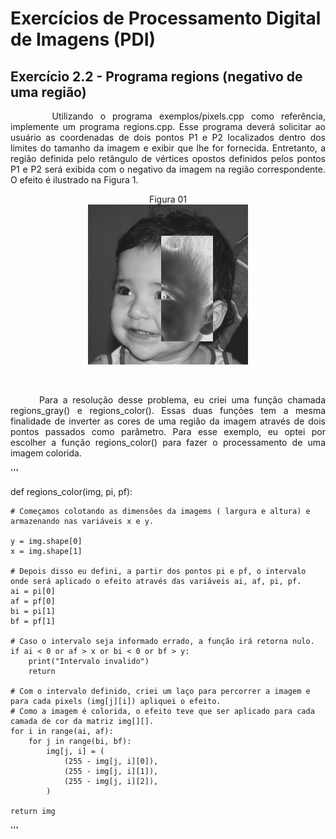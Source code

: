 # Exercícios de Processamento Digital de Imagens (PDI)

## Exercício 2.2 - Programa regions (negativo de uma região)

<p align = "Justify">&nbsp &nbsp &nbsp Utilizando o programa exemplos/pixels.cpp como referência, implemente um programa regions.cpp. Esse programa deverá solicitar ao usuário as coordenadas de dois pontos P1 e P2 localizados dentro dos limites do tamanho da imagem e exibir que lhe for fornecida. Entretanto, a região definida pelo retângulo de vértices opostos definidos pelos pontos P1 e P2 será exibida com o negativo da imagem na região correspondente. O efeito é ilustrado na Figura 1.
</p>
<p align = "CENTER">Figura 01 </br> <img src="/README_FILES/Imagens_geral/Exemplo 2.2.png"></p>

</br>

<p align = "Justify">&nbsp &nbsp &nbsp Para a resolução desse problema, eu criei uma função chamada regions_gray() e regions_color(). Essas duas funções tem a mesma finalidade de inverter as cores de uma região da imagem através de dois pontos passados como parâmetro. Para esse exemplo, eu optei por escolher a função regions_color() para fazer o processamento de uma imagem colorida. 
</p>

'''

def regions_color(img, pi, pf):

    # Começamos colotando as dimensões da imagems ( largura e altura) e armazenando nas variáveis x e y.

    y = img.shape[0]
    x = img.shape[1]

    # Depois disso eu defini, a partir dos pontos pi e pf, o intervalo onde será aplicado o efeito através das variáveis ai, af, pi, pf.
    ai = pi[0]
    af = pf[0]
    bi = pi[1]
    bf = pf[1]

    # Caso o intervalo seja informado errado, a função irá retorna nulo.
    if ai < 0 or af > x or bi < 0 or bf > y:
        print("Intervalo invalido")
        return

    # Com o intervalo definido, criei um laço para percorrer a imagem e para cada pixels (img[j][i]) apliquei o efeito.
    # Como a imagem é colorida, o efeito teve que ser aplicado para cada camada de cor da matriz img[][].
    for i in range(ai, af):
        for j in range(bi, bf):
            img[j, i] = (
                (255 - img[j, i][0]),
                (255 - img[j, i][1]),
                (255 - img[j, i][2]),
            )

    return img

'''
